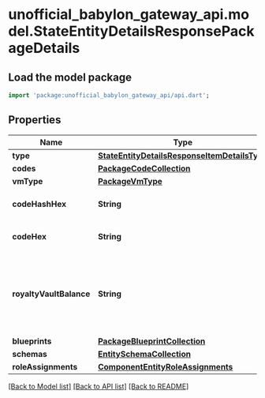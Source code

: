 # unofficial_babylon_gateway_api.model.StateEntityDetailsResponsePackageDetails

## Load the model package
```dart
import 'package:unofficial_babylon_gateway_api/api.dart';
```

## Properties
Name | Type | Description | Notes
------------ | ------------- | ------------- | -------------
**type** | [**StateEntityDetailsResponseItemDetailsType**](StateEntityDetailsResponseItemDetailsType.md) |  | 
**codes** | [**PackageCodeCollection**](PackageCodeCollection.md) |  | 
**vmType** | [**PackageVmType**](PackageVmType.md) |  | 
**codeHashHex** | **String** | Hex-encoded binary blob. | 
**codeHex** | **String** | Hex-encoded binary blob. | 
**royaltyVaultBalance** | **String** | String-encoded decimal representing the amount of a related fungible resource. | [optional] 
**blueprints** | [**PackageBlueprintCollection**](PackageBlueprintCollection.md) |  | [optional] 
**schemas** | [**EntitySchemaCollection**](EntitySchemaCollection.md) |  | [optional] 
**roleAssignments** | [**ComponentEntityRoleAssignments**](ComponentEntityRoleAssignments.md) |  | [optional] 

[[Back to Model list]](../README.md#documentation-for-models) [[Back to API list]](../README.md#documentation-for-api-endpoints) [[Back to README]](../README.md)


